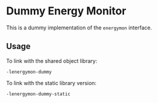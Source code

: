 # Dummy Energy Monitor

This is a dummy implementation of the `energymon` interface.

## Usage

To link with the shared object library:

```
-lenergymon-dummy
```

To link with the static library version:

```
-lenergymon-dummy-static
```
